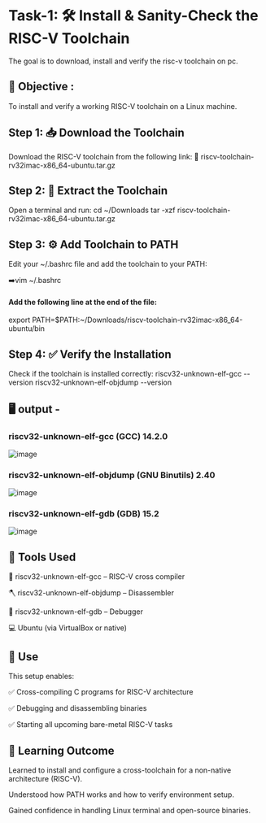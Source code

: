 # Task-1: 🛠️ Install & Sanity-Check the RISC-V Toolchain

The goal is to download, install and verify the risc-v toolchain on pc.

## 🎯 Objective :
To install and verify a working RISC-V toolchain on a Linux machine.

## Step 1: 📥 Download the Toolchain

Download the RISC-V toolchain from the following link:
🔗 riscv-toolchain-rv32imac-x86_64-ubuntu.tar.gz

## Step 2: 📂 Extract the Toolchain
Open a terminal and run:
 cd ~/Downloads
 tar -xzf riscv-toolchain-rv32imac-x86_64-ubuntu.tar.gz
 
 ## Step 3: ⚙️ Add Toolchain to PATH
 Edit your ~/.bashrc file and add the toolchain to your PATH:

➡️vim ~/.bashrc
#### Add the following line at the end of the file:
export PATH=$PATH:~/Downloads/riscv-toolchain-rv32imac-x86_64-ubuntu/bin

## Step 4: ✅ Verify the Installation
Check if the toolchain is installed correctly:
riscv32-unknown-elf-gcc --version
riscv32-unknown-elf-objdump --version

## 🖥️ output - 


### riscv32-unknown-elf-gcc (GCC) 14.2.0
![image](https://github.com/user-attachments/assets/4bdc14db-5cb2-46c7-a487-b77deef98ade)

### riscv32-unknown-elf-objdump (GNU Binutils) 2.40
![image](https://github.com/user-attachments/assets/26129e4f-fcc0-470f-868c-a6abaf8bca6c)

### riscv32-unknown-elf-gdb (GDB) 15.2 
![image](https://github.com/user-attachments/assets/7579e28d-2c3a-4c11-98ff-f2bf8471b9ef)

## 🧰 Tools Used
🔧 riscv32-unknown-elf-gcc – RISC-V cross compiler

🪓 riscv32-unknown-elf-objdump – Disassembler

🐞 riscv32-unknown-elf-gdb – Debugger

💻 Ubuntu (via VirtualBox or native)

## 📌 Use
This setup enables:

✅ Cross-compiling C programs for RISC-V architecture

✅ Debugging and disassembling binaries

✅ Starting all upcoming bare-metal RISC-V tasks

## 📘 Learning Outcome
Learned to install and configure a cross-toolchain for a non-native architecture (RISC-V).

Understood how PATH works and how to verify environment setup.

Gained confidence in handling Linux terminal and open-source binaries.
